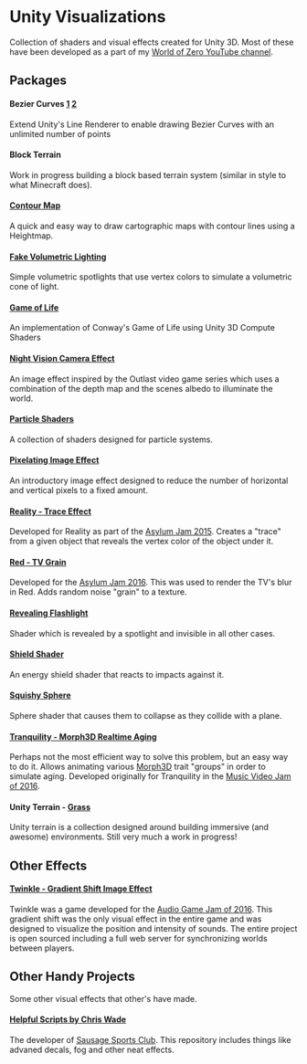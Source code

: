 # Unity Visualizations

Collection of shaders and visual effects created for Unity 3D. Most of these have been developed as a part of my [World of Zero YouTube channel](https://www.youtube.com/worldofzerodevelopment).

## Packages

#### Bezier Curves [1](https://youtu.be/tgCFzoG_BJM) [2](https://youtu.be/4zizgh2duqY)

Extend Unity's Line Renderer to enable drawing Bezier Curves with an unlimited number of points

#### Block Terrain

Work in progress building a block based terrain system (similar in style to what Minecraft does).

#### [Contour Map](https://youtu.be/AK8oV4BzrW4)

A quick and easy way to draw cartographic maps with contour lines using a Heightmap.

#### [Fake Volumetric Lighting](https://youtu.be/nX682vFtT6I)

Simple volumetric spotlights that use vertex colors to simulate a volumetric cone of light.

#### [Game of Life](https://youtu.be/ItPTBSeGjdM)

An implementation of Conway's Game of Life using Unity 3D Compute Shaders

#### [Night Vision Camera Effect](https://youtu.be/mElPESXcakM)

An image effect inspired by the Outlast video game series which uses a combination of the depth map and the scenes albedo to illuminate the world.

#### [Particle Shaders](https://youtu.be/2TBCozxI7-I)

A collection of shaders designed for particle systems.

#### [Pixelating Image Effect](https://www.youtube.com/watch?v=9bTFVaKGIIQ)

An introductory image effect designed to reduce the number of horizontal and vertical pixels to a fixed amount.

#### [Reality - Trace Effect](http://gamejolt.com/games/reality/106584)

Developed for Reality as part of the [Asylum Jam 2015](http://gamejolt.com/tag/asylumjam2015). Creates a "trace" from a given object that reveals the vertex color of the object under it.

#### [Red - TV Grain](http://gamejolt.com/games/red/207577)

Developed for the [Asylum Jam 2016](http://gamejolt.com/tag/asylumjam2016). This was used to render the TV's blur in Red. Adds random noise "grain" to a texture.

#### [Revealing Flashlight](https://youtu.be/b4utgRuIekk)

Shader which is revealed by a spotlight and invisible in all other cases.

#### [Shield Shader](https://www.youtube.com/watch?v=NeZcAYJdkv4&list=PLEwYhelKHmihp8GNb-XXWE5VhqikYwluj)

An energy shield shader that reacts to impacts against it.

#### [Squishy Sphere](https://www.youtube.com/playlist?list=PLEwYhelKHmig3VnNBTurD98bDWR1oCRM-)

Sphere shader that causes them to collapse as they collide with a plane.

#### [Tranquility - Morph3D Realtime Aging](http://gamejolt.com/games/tranquility/126359)

Perhaps not the most efficient way to solve this problem, but an easy way to do it. Allows animating various [Morph3D](https://www.morph3d.com) trait "groups" in order to simulate aging. Developed originally for Tranquility in the [Music Video Jam of 2016](http://gamejolt.com/tag/mvjam16).

#### Unity Terrain - [Grass](https://www.youtube.com/playlist?list=PLEwYhelKHmigG2uo6zW-LNKtmYUHpC5z4)

Unity terrain is a collection designed around building immersive (and awesome) environments. Still very much a work in progress!

## Other Effects

#### [Twinkle - Gradient Shift Image Effect](https://github.com/WorldOfZero/Twinkle-AGJam/tree/master/Assets/Twinkle/Shaders)

Twinkle was a game developed for the [Audio Game Jam of 2016](http://jams.gamejolt.io/AGJam). This gradient shift was the only visual effect in the entire game and was designed to visualize the position and intensity of sounds. The entire project is open sourced including a full web server for synchronizing worlds between players.

## Other Handy Projects

Some other visual effects that other's have made.

#### [Helpful Scripts by Chris Wade](https://github.com/cjacobwade/HelpfulScripts)

The developer of [Sausage Sports Club](http://sausagesports.club). This repository includes things like advaned decals, fog and other neat effects.